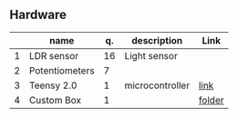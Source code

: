 ## Hardware 
|    | name		          | q.	  | description 	| Link  
|----|------------------|-------|---------------|------------------------------------------------------------------------------|
| 1  | LDR sensor 	    | 16	  | Light sensor 	| |
| 2  | Potentiometers	  | 7	    | 		          | |
| 3  | Teensy 2.0 	    | 1	    | microcontroller | [link](https://www.pjrc.com/store/teensy.html)|
| 4  | Custom Box	      | 1	    |		            | [folder](hardware/box-kanchay_yupana)|